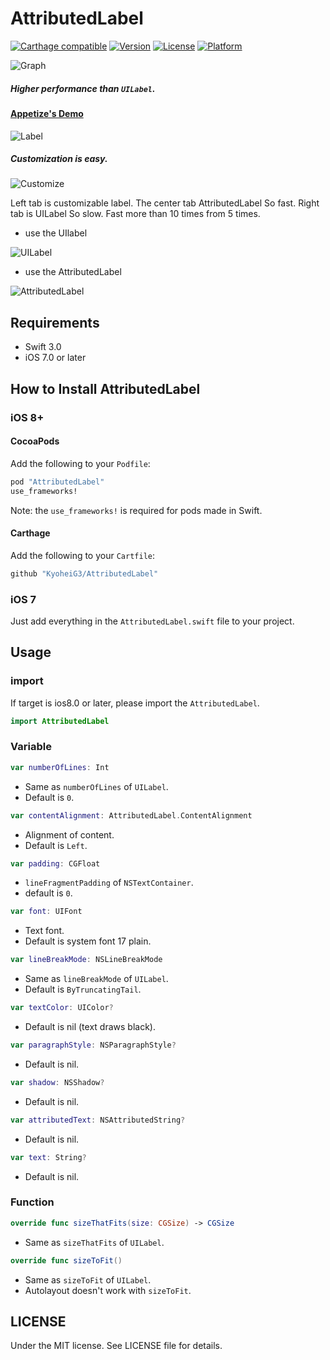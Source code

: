 # AttributedLabel

[![Carthage compatible](https://img.shields.io/badge/Carthage-compatible-4BC51D.svg?style=flat)](https://github.com/Carthage/Carthage)
[![Version](https://img.shields.io/cocoapods/v/AttributedLabel.svg?style=flat)](http://cocoadocs.org/docsets/AttributedLabel)
[![License](https://img.shields.io/cocoapods/l/AttributedLabel.svg?style=flat)](http://cocoadocs.org/docsets/AttributedLabel)
[![Platform](https://img.shields.io/cocoapods/p/AttributedLabel.svg?style=flat)](http://cocoadocs.org/docsets/AttributedLabel)

![Graph](https://github.com/KyoheiG3/assets/blob/master/AttributedLabel/performance_graph.png)

##### Higher performance than `UILabel`.

#### [Appetize's Demo](https://appetize.io/app/7q459fyg56828caye3ucdntqp0)

![Label](https://github.com/KyoheiG3/assets/blob/master/AttributedLabel/label.gif)

##### Customization is easy.

![Customize](https://github.com/KyoheiG3/assets/blob/master/AttributedLabel/customize.gif)

Left tab is customizable label. The center tab AttributedLabel So fast. Right tab is UILabel So slow. Fast more than 10 times from 5 times.

- use the UIlabel

![UILabel](https://github.com/KyoheiG3/assets/blob/master/AttributedLabel/ui_label.png)

- use the AttributedLabel

![AttributedLabel](https://github.com/KyoheiG3/assets/blob/master/AttributedLabel/attributed_label.png)

## Requirements

- Swift 3.0
- iOS 7.0 or later

## How to Install AttributedLabel

### iOS 8+

#### CocoaPods

Add the following to your `Podfile`:

```Ruby
pod "AttributedLabel"
use_frameworks!
```
Note: the `use_frameworks!` is required for pods made in Swift.

#### Carthage

Add the following to your `Cartfile`:

```Ruby
github "KyoheiG3/AttributedLabel"
```

### iOS 7

Just add everything in the `AttributedLabel.swift` file to your project.

## Usage

### import

If target is ios8.0 or later, please import the `AttributedLabel`.

```Swift
import AttributedLabel
```

### Variable

```swift
var numberOfLines: Int
```
* Same as `numberOfLines` of `UILabel`.
* Default is `0`.

```swift
var contentAlignment: AttributedLabel.ContentAlignment
```
* Alignment of content.
* Default is `Left`.

```swift
var padding: CGFloat
```
* `lineFragmentPadding` of `NSTextContainer`.
* default is `0`.

```swift
var font: UIFont
```
* Text font.
* Default is system font 17 plain.

```swift
var lineBreakMode: NSLineBreakMode
```
* Same as `lineBreakMode` of `UILabel`.
* Default is `ByTruncatingTail`.

```swift
var textColor: UIColor?
```
* Default is nil (text draws black).

```swift
var paragraphStyle: NSParagraphStyle?
```
* Default is nil.

```swift
var shadow: NSShadow?
```
* Default is nil.

```swift
var attributedText: NSAttributedString?
```
* Default is nil.

```swift
var text: String?
```
* Default is nil.

### Function

```swift
override func sizeThatFits(size: CGSize) -> CGSize
```
* Same as `sizeThatFits` of `UILabel`.

```swift
override func sizeToFit()
```
* Same as `sizeToFit` of `UILabel`.
* Autolayout doesn't work with `sizeToFit`.

## LICENSE

Under the MIT license. See LICENSE file for details.
